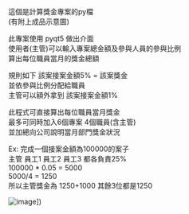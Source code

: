 這個是計算獎金專案的py檔\
(有附上成品示意圖)

此專案使用 pyqt5 做出介面\
使用者(主管)可以輸入專案總金額及參與人員的參與比例\
算出每位職員當月的獎金總額

規則如下 該案接案金額5% = 該案獎金\
並依參與比例分配給職員\
主管可以額外拿到 該案接案金額1%

此程式可直接算出每位職員當月獎金\
最多可同時加入6個專案 4個職員(含主管)\
並加總向公司說明當月部門獎金狀況

Ex: 完成一個接案金額為100000的案子\
主管 員工1 員工2 員工3 都各負責25%\
100000 * 0.05 = 5000\
5000/4 = 1250\
所以主管獎金為 1250+1000 其餘3位都是1250


![image]([https://github.com/Ben10225/py_bonusCalc/blob/main/python%E5%B0%88%E6%A1%88%E6%88%90%E5%93%81%E5%9C%96.png)])
